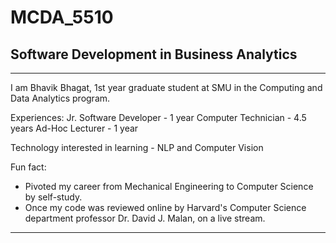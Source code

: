 # MCDA_5510
## Software Development in Business Analytics
---

I am Bhavik Bhagat, 1st year graduate student at SMU in the Computing and Data Analytics program.

Experiences:
Jr. Software Developer - 1 year
Computer Technician - 4.5 years
Ad-Hoc Lecturer - 1 year

Technology interested in learning - NLP and Computer Vision

Fun fact: 
- Pivoted my career from Mechanical Engineering to Computer Science by self-study. 
- Once my code was reviewed online by Harvard's Computer Science department professor Dr. David J. Malan, on a live stream.
---


